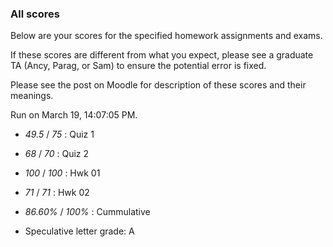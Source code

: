 ### All scores

Below are your scores for the specified homework assignments and exams.

If these scores are different from what you expect, please see a graduate TA (Ancy, Parag, or Sam) to ensure the potential error is fixed.

Please see the post on Moodle for description of these scores and their meanings.


Run on March 19, 14:07:05 PM.

+ _49.5_ /  _75_ : Quiz 1



+ _68_ /  _70_ : Quiz 2



+ _100_ /  _100_ : Hwk 01



+ _71_ /  _71_ : Hwk 02



+ _86.60%_ /  _100%_ : Cummulative



+ Speculative letter grade: A



